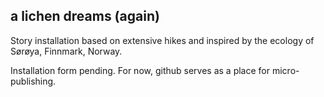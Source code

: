 ## a lichen dreams (again)

Story installation based on extensive hikes and inspired by the ecology of Sørøya, Finnmark, Norway.

Installation form pending. For now, github serves as a place for micro-publishing.
